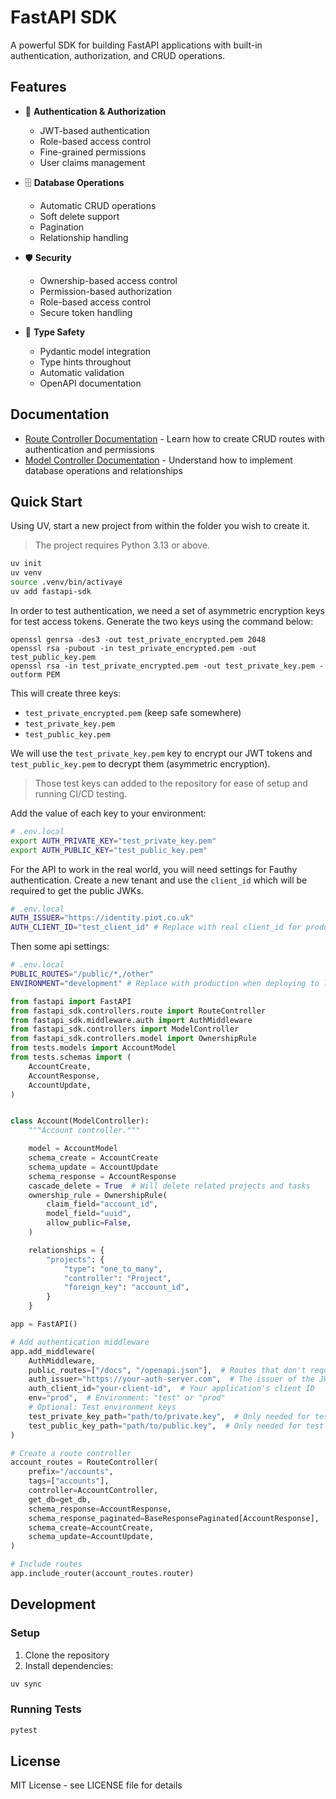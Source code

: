 # FastAPI SDK

A powerful SDK for building FastAPI applications with built-in authentication, authorization, and CRUD operations.

## Features

- 🔐 **Authentication & Authorization**
  - JWT-based authentication
  - Role-based access control
  - Fine-grained permissions
  - User claims management

- 🗄️ **Database Operations**
  - Automatic CRUD operations
  - Soft delete support
  - Pagination
  - Relationship handling

- 🛡️ **Security**
  - Ownership-based access control
  - Permission-based authorization
  - Role-based access control
  - Secure token handling

- 📝 **Type Safety**
  - Pydantic model integration
  - Type hints throughout
  - Automatic validation
  - OpenAPI documentation

## Documentation

- [Route Controller Documentation](docs/route_controller.md) - Learn how to create CRUD routes with authentication and permissions
- [Model Controller Documentation](docs/model_controller.md) - Understand how to implement database operations and relationships


## Quick Start

Using UV, start a new project from within the folder you wish to create it.

> The project requires Python 3.13 or above.

```bash
uv init
uv venv
source .venv/bin/activaye
uv add fastapi-sdk
```

In order to test authentication, we need a set of asymmetric encryption keys for test access tokens. Generate the two keys using the command below:

```
openssl genrsa -des3 -out test_private_encrypted.pem 2048
openssl rsa -pubout -in test_private_encrypted.pem -out test_public_key.pem
openssl rsa -in test_private_encrypted.pem -out test_private_key.pem -outform PEM
```

This will create three keys:

- `test_private_encrypted.pem` (keep safe somewhere)
- `test_private_key.pem`
- `test_public_key.pem`

We will use the `test_private_key.pem` key to encrypt our JWT tokens and `test_public_key.pem` to decrypt them (asymmetric encryption).

> Those test keys can added to the repository for ease of setup and running CI/CD testing.

Add the value of each key to your environment:

```bash
# .env.local
export AUTH_PRIVATE_KEY="test_private_key.pem"
export AUTH_PUBLIC_KEY="test_public_key.pem"
```

For the API to work in the real world, you will need settings for Fauthy authentication. Create a new tenant and use the `client_id` which will be required to get the public JWKs.

```bash
# .env.local
AUTH_ISSUER="https://identity.piot.co.uk"
AUTH_CLIENT_ID="test_client_id" # Replace with real client_id for production
```

Then some api settings:

```bash
# .env.local
PUBLIC_ROUTES="/public/*,/other"
ENVIRONMENT="development" # Replace with production when deploying to live server
```

```python
from fastapi import FastAPI
from fastapi_sdk.controllers.route import RouteController
from fastapi_sdk.middleware.auth import AuthMiddleware
from fastapi_sdk.controllers import ModelController
from fastapi_sdk.controllers.model import OwnershipRule
from tests.models import AccountModel
from tests.schemas import (
    AccountCreate,
    AccountResponse,
    AccountUpdate,
)


class Account(ModelController):
    """Account controller."""

    model = AccountModel
    schema_create = AccountCreate
    schema_update = AccountUpdate
    schema_response = AccountResponse
    cascade_delete = True  # Will delete related projects and tasks
    ownership_rule = OwnershipRule(
        claim_field="account_id",
        model_field="uuid",
        allow_public=False,
    )

    relationships = {
        "projects": {
            "type": "one_to_many",
            "controller": "Project",
            "foreign_key": "account_id",
        }
    }

app = FastAPI()

# Add authentication middleware
app.add_middleware(
    AuthMiddleware,
    public_routes=["/docs", "/openapi.json"],  # Routes that don't require authentication
    auth_issuer="https://your-auth-server.com",  # The issuer of the JWT tokens
    auth_client_id="your-client-id",  # Your application's client ID
    env="prod",  # Environment: "test" or "prod"
    # Optional: Test environment keys
    test_private_key_path="path/to/private.key",  # Only needed for test environment
    test_public_key_path="path/to/public.key",  # Only needed for test environment
)

# Create a route controller
account_routes = RouteController(
    prefix="/accounts",
    tags=["accounts"],
    controller=AccountController,
    get_db=get_db,
    schema_response=AccountResponse,
    schema_response_paginated=BaseResponsePaginated[AccountResponse],
    schema_create=AccountCreate,
    schema_update=AccountUpdate,
)

# Include routes
app.include_router(account_routes.router)
```

## Development

### Setup

1. Clone the repository
2. Install dependencies:
```bash
uv sync
```

### Running Tests

```bash
pytest
```

## License

MIT License - see LICENSE file for details
